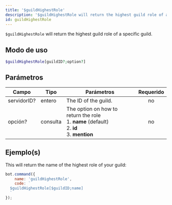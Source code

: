 ```yaml
---
title: '$guildHighestRole'
description: '$guildHighestRole will return the highest guild role of a specific guild.'
id: guildHighestRole
---
```


`$guildHighestRole` will return the highest guild role of a specific guild.

## Modo de uso

```php
$guildHighestRole[guildID?;option?]
```

## Parámetros

| Campo       | Tipo     | Parámetros                                                                                                                 | Requerido |
| ----------- | -------- | -------------------------------------------------------------------------------------------------------------------------- |:---------:|
| servidorID? | entero   | The ID of the guild.                                                                                                       |    no     |
| opción?     | consulta | The option on how to return the role <br /> 1. **name** (default) <br /> 2. **id** <br /> 3. **mention** |    no     |

## Ejemplo(s)

This will return the name of the highest role of your guild:

```javascript
bot.command({
    name: 'guildHighestRole',
    code: `
  $guildHighestRole[$guildID;name]
  `
});
```
